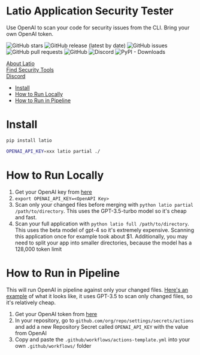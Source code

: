 # Latio Application Security Tester
Use OpenAI to scan your code for security issues from the CLI. Bring your own OpenAI token.

![GitHub stars](https://img.shields.io/github/stars/latiotech/LAST?style=social)
![GitHub release (latest by date)](https://img.shields.io/github/v/release/latiotech/LAST)
![GitHub issues](https://img.shields.io/github/issues/latiotech/LAST)
![GitHub pull requests](https://img.shields.io/github/issues-pr/latiotech/LAST)
![GitHub](https://img.shields.io/github/license/latiotech/LAST)
![Discord](https://img.shields.io/discord/1119809850239614978)
![PyPI - Downloads](https://img.shields.io/pypi/dm/latio)


[About Latio](https://latio.tech)  
[Find Security Tools](https://latio.tech)  
[Discord](https://discord.gg/k5aBQ55j5M)

- [Install](#Install)
- [How to Run Locally](#how-to-run-locally)
- [How to Run in Pipeline](#how-to-run-in-pipeline)

# Install

```bash
pip install latio

OPENAI_API_KEY=xxx latio partial ./ 
```

# How to Run Locally

1. Get your OpenAI key from [here](https://platform.openai.com/api-keys)
2. `export OPENAI_API_KEY=<OpenAPI Key>`
3. Scan only your changed files before merging with `python latio partial /path/to/directory`. This uses the GPT-3.5-turbo model so it's cheap and fast.
4. Scan your full application with `python latio full /path/to/directory`. This uses the beta model of gpt-4 so it's extremely expensive. Scanning this application once for example took about $1. Additionally, you may need to split your app into smaller directories, because the model has a 128,000 token limit 

# How to Run in Pipeline

This will run OpenAI in pipeline against only your changed files. [Here's an example](https://github.com/latiotech/insecure-kubernetes-deployments/actions/runs/7081197080/job/19270126283?pr=6) of what it looks like, it uses GPT-3.5 to scan only changed files, so it's relatively cheap.

1. Get your OpenAI token from [here](https://platform.openai.com/api-keys)
2. In your repository, go to `github.com/org/repo/settings/secrets/actions` and add a new Repository Secret called `OPENAI_API_KEY` with the value from OpenAI
3. Copy and paste the `.github/workflows/actions-template.yml` into your own `.github/workflows/` folder

